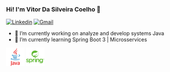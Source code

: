 ### Hi! I'm Vitor Da Silveira Coelho 👋
[![Linkedin](https://img.shields.io/badge/LinkedIn-0077B5?style=for-the-badge&logo=linkedin&logoColor=white)](https://www.linkedin.com/in/vitor-da-silveira-coelho-b6a7111bb/)
[![Gmail](https://img.shields.io/badge/Gmail-D14836?style=for-the-badge&logo=gmail&logoColor=white)](vitorcoelhoft@gmail.com)


- 🔭 I’m currently working on analyze and develop systems Java
- 🌱 I’m currently learning Spring Boot 3 | Microsservices

 <div>
  <img align="center" width="50" heigth="40" src="https://github.com/devicons/devicon/blob/master/icons/java/java-original-wordmark.svg"> 
  <img align="center" width="50" heigth="40" src="https://github.com/devicons/devicon/blob/master/icons/spring/spring-original-wordmark.svg">   
</div>



